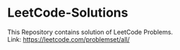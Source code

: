# LeetCode-Solutions

This Repository contains solution of LeetCode Problems.\
Link: https://leetcode.com/problemset/all/
